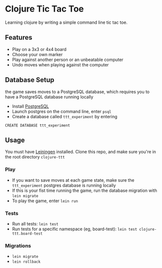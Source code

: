 # Clojure Tic Tac Toe

Learning clojure by writing a simple command line tic tac toe.

## Features
* Play on a 3x3 or 4x4 board
* Choose your own marker
* Play against another person or an unbeatable computer
* Undo moves when playing against the computer

## Database Setup
the game saves moves to a PostgreSQL database, which requires you to have
a PostgreSQL database running locally
* Install [PostgreSQL](https://www.postgresql.org/download/)
* Launch postgres on the command line, enter `psql`
* Create a database called `ttt_experiment` by entering
```
CREATE DATABASE ttt_experiment
```

## Usage

You must have [Leiningen](https://leiningen.org/) installed. Clone this repo, and make sure you're in the root directory `clojure-ttt`

### Play
* If you want to save moves at each game state, make sure the `ttt_experiment` postgres database is running locally
* If this is your fist time running the game, run the database migration with `lein migrate`
* To play the game, enter `lein run`

### Tests
* Run all tests: `lein test`
* Run tests for a specific namespace (eg, board-test): `lein test clojure-ttt.board-test`

### Migrations
* `lein migrate`
* `lein rollback`

